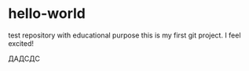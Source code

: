 # hello-world
test repository with educational purpose
this is my first git project. I feel excited!


ДАДСДС
